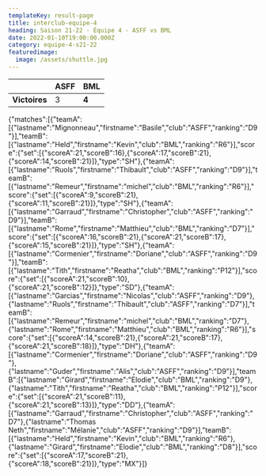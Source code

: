 ```yaml
---
templateKey: result-page
title: interclub-equipe-4
heading: Saison 21-22 - Équipe 4 - ASFF vs BML
date: 2022-01-10T19:00:00.000Z
category: equipe-4-s21-22
featuredimage:
  image: /assets/shuttle.jpg
---
```

|               | ASFF   | BML |
| ------------- | ----- | --- |
| **Victoires** | 3 | **4**   |

<scoreboard>{"matches":[{"teamA":[{"lastname":"Mignonneau","firstname":"Basile","club":"ASFF","ranking":"D9"}],"teamB":[{"lastname":"Held","firstname":"Kevin","club":"BML","ranking":"R6"}],"score":{"set":[{"scoreA":21,"scoreB":16},{"scoreA":17,"scoreB":21},{"scoreA":14,"scoreB":21}]},"type":"SH"},{"teamA":[{"lastname":"Ruols","firstname":"Thibault","club":"ASFF","ranking":"D9"}],"teamB":[{"lastname":"Remeur","firstname":"michel","club":"BML","ranking":"R6"}],"score":{"set":[{"scoreA":9,"scoreB":21},{"scoreA":11,"scoreB":21}]},"type":"SH"},{"teamA":[{"lastname":"Garraud","firstname":"Christopher","club":"ASFF","ranking":"D9"}],"teamB":[{"lastname":"Rome","firstname":"Matthieu","club":"BML","ranking":"D7"}],"score":{"set":[{"scoreA":16,"scoreB":21},{"scoreA":21,"scoreB":17},{"scoreA":15,"scoreB":21}]},"type":"SH"},{"teamA":[{"lastname":"Cormenier","firstname":"Doriane","club":"ASFF","ranking":"D9"}],"teamB":[{"lastname":"Tith","firstname":"Reatha","club":"BML","ranking":"P12"}],"score":{"set":[{"scoreA":21,"scoreB":10},{"scoreA":21,"scoreB":12}]},"type":"SD"},{"teamA":[{"lastname":"Garcias","firstname":"Nicolas","club":"ASFF","ranking":"D9"},{"lastname":"Ruols","firstname":"Thibault","club":"ASFF","ranking":"D7"}],"teamB":[{"lastname":"Remeur","firstname":"michel","club":"BML","ranking":"D7"},{"lastname":"Rome","firstname":"Matthieu","club":"BML","ranking":"R6"}],"score":{"set":[{"scoreA":14,"scoreB":21},{"scoreA":21,"scoreB":17},{"scoreA":21,"scoreB":18}]},"type":"DH"},{"teamA":[{"lastname":"Cormenier","firstname":"Doriane","club":"ASFF","ranking":"D9"},{"lastname":"Guder","firstname":"Alis","club":"ASFF","ranking":"D9"}],"teamB":[{"lastname":"Girard","firstname":"Elodie","club":"BML","ranking":"D9"},{"lastname":"Tith","firstname":"Reatha","club":"BML","ranking":"P12"}],"score":{"set":[{"scoreA":21,"scoreB":11},{"scoreA":21,"scoreB":13}]},"type":"DD"},{"teamA":[{"lastname":"Garraud","firstname":"Christopher","club":"ASFF","ranking":"D7"},{"lastname":"Thomas Neth","firstname":"Mélanie","club":"ASFF","ranking":"D9"}],"teamB":[{"lastname":"Held","firstname":"Kevin","club":"BML","ranking":"R6"},{"lastname":"Girard","firstname":"Elodie","club":"BML","ranking":"D8"}],"score":{"set":[{"scoreA":17,"scoreB":21},{"scoreA":18,"scoreB":21}]},"type":"MX"}]}</scoreboard>